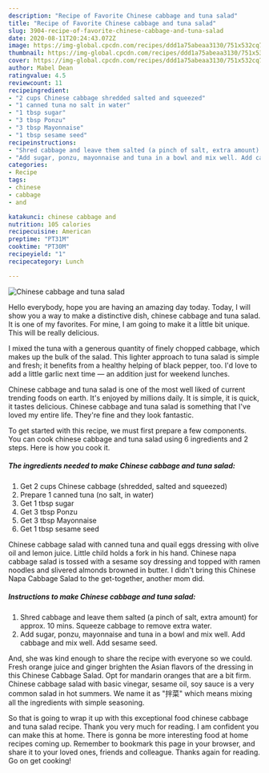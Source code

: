 ```yaml
---
description: "Recipe of Favorite Chinese cabbage and tuna salad"
title: "Recipe of Favorite Chinese cabbage and tuna salad"
slug: 3904-recipe-of-favorite-chinese-cabbage-and-tuna-salad
date: 2020-08-11T20:24:43.072Z
image: https://img-global.cpcdn.com/recipes/ddd1a75abeaa3130/751x532cq70/chinese-cabbage-and-tuna-salad-recipe-main-photo.jpg
thumbnail: https://img-global.cpcdn.com/recipes/ddd1a75abeaa3130/751x532cq70/chinese-cabbage-and-tuna-salad-recipe-main-photo.jpg
cover: https://img-global.cpcdn.com/recipes/ddd1a75abeaa3130/751x532cq70/chinese-cabbage-and-tuna-salad-recipe-main-photo.jpg
author: Mabel Dean
ratingvalue: 4.5
reviewcount: 11
recipeingredient:
- "2 cups Chinese cabbage shredded salted and squeezed"
- "1 canned tuna no salt in water"
- "1 tbsp sugar"
- "3 tbsp Ponzu"
- "3 tbsp Mayonnaise"
- "1 tbsp sesame seed"
recipeinstructions:
- "Shred cabbage and leave them salted (a pinch of salt, extra amount) for approx. 10 mins. Squeeze cabbage to remove extra water."
- "Add sugar, ponzu, mayonnaise and tuna in a bowl and mix well. Add cabbage and mix well. Add sesame seed."
categories:
- Recipe
tags:
- chinese
- cabbage
- and

katakunci: chinese cabbage and 
nutrition: 105 calories
recipecuisine: American
preptime: "PT31M"
cooktime: "PT30M"
recipeyield: "1"
recipecategory: Lunch

---
```



![Chinese cabbage and tuna salad](https://img-global.cpcdn.com/recipes/ddd1a75abeaa3130/751x532cq70/chinese-cabbage-and-tuna-salad-recipe-main-photo.jpg)

Hello everybody, hope you are having an amazing day today. Today, I will show you a way to make a distinctive dish, chinese cabbage and tuna salad. It is one of my favorites. For mine, I am going to make it a little bit unique. This will be really delicious.

I mixed the tuna with a generous quantity of finely chopped cabbage, which makes up the bulk of the salad. This lighter approach to tuna salad is simple and fresh; it benefits from a healthy helping of black pepper, too. I&#39;d love to add a little garlic next time — an addition just for weekend lunches.

Chinese cabbage and tuna salad is one of the most well liked of current trending foods on earth. It's enjoyed by millions daily. It is simple, it is quick, it tastes delicious. Chinese cabbage and tuna salad is something that I've loved my entire life. They're fine and they look fantastic.


To get started with this recipe, we must first prepare a few components. You can cook chinese cabbage and tuna salad using 6 ingredients and 2 steps. Here is how you cook it.

<!--inarticleads1-->

##### The ingredients needed to make Chinese cabbage and tuna salad:

1. Get 2 cups Chinese cabbage (shredded, salted and squeezed)
1. Prepare 1 canned tuna (no salt, in water)
1. Get 1 tbsp sugar
1. Get 3 tbsp Ponzu
1. Get 3 tbsp Mayonnaise
1. Get 1 tbsp sesame seed


Chinese cabbage salad with canned tuna and quail eggs dressing with olive oil and lemon juice. Little child holds a fork in his hand. Chinese napa cabbage salad is tossed with a sesame soy dressing and topped with ramen noodles and slivered almonds browned in butter. I didn&#39;t bring this Chinese Napa Cabbage Salad to the get-together, another mom did. 

<!--inarticleads2-->

##### Instructions to make Chinese cabbage and tuna salad:

1. Shred cabbage and leave them salted (a pinch of salt, extra amount) for approx. 10 mins. Squeeze cabbage to remove extra water.
1. Add sugar, ponzu, mayonnaise and tuna in a bowl and mix well. Add cabbage and mix well. Add sesame seed.


And, she was kind enough to share the recipe with everyone so we could. Fresh orange juice and ginger brighten the Asian flavors of the dressing in this Chinese Cabbage Salad. Opt for mandarin oranges that are a bit firm. Chinese cabbage salad with basic vinegar, sesame oil, soy sauce is a very common salad in hot summers. We name it as &#34;拌菜&#34; which means mixing all the ingredients with simple seasoning. 

So that is going to wrap it up with this exceptional food chinese cabbage and tuna salad recipe. Thank you very much for reading. I am confident you can make this at home. There is gonna be more interesting food at home recipes coming up. Remember to bookmark this page in your browser, and share it to your loved ones, friends and colleague. Thanks again for reading. Go on get cooking!
